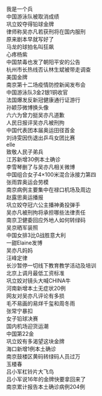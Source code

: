 我是一个兵  
中国游泳队被取消成绩  
巩立姣夺得铅球金牌  
律师称吴亦凡若获刑将在国内服刑  
原来剧本早就写好了  
马龙的球拍名叫狂飙  
心疼杨紫  
中国禁毒也发了朝阳平安的公告  
杭州市长热线否认林生斌被带走调查  
美国金牌  
南京第十二场疫情防控新闻发布会  
中国游泳队3金2银1铜收官  
法国爆发反新冠健康通行证游行  
孙颖莎微博换头像  
六六为曾力挺吴亦凡道歉  
人民日报评吴亦凡被刑拘  
中国代表团本届奥运田径首金  
刘诗雯因伤退出乒乓女团比赛  
elle  
致敬人民子弟兵  
江苏新增30例本土确诊  
李雪琴删了与吴亦凡相关微博  
中国组合女子4×100米混合泳接力第四  
张雨霏奥运会劳模  
南京病例主要集中在禄口机场及周边  
赵露思奥运播报  
巩立姣夺冠六公主播神勇投弹手  
吴亦凡被刑拘将承担哪些法律责任  
南京卫健委回应外地人如何转绿码  
吴京晒军装照  
中国女排3比0战胜意大利  
一甜Elaine发博  
吴亦凡妈妈  
汪峰定律  
长沙暂停一切线下教育教学活动及培训  
北京上调月最低工资标准  
巩立姣对镜头大喊CHINA牛  
河南新增本土无症状20例  
网友对吴亦凡评论有多损  
毛不易画的易烊千玺和周冬雨  
张常宁暴扣  
女子铅球决赛  
国内机场迎货运潮  
中国第22金  
巩立姣有多渴望这块金牌  
海口新增1例本土确诊  
南京鼓楼区黄码转绿码人员过万  
玉楼春  
吕小军杠铃片大飞鸟  
吕小军说16年的金牌快要拿回来了  
南京累计报告本土确诊病例204例  
